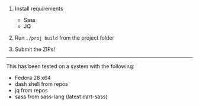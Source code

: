 1. Install requirements

   * Sass
   * JQ

2. Run `./proj build` from the project folder

3. Submit the ZIPs!

- - -

This has been tested on a system with the following:

* Fedora 28 x64
* dash shell from repos
* jq from repos
* sass from sass-lang (latest dart-sass)

